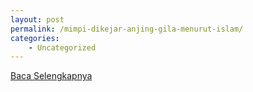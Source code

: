 ```yaml
---
layout: post
permalink: /mimpi-dikejar-anjing-gila-menurut-islam/
categories:
    - Uncategorized
---
```


[Baca Selengkapnya](/01)